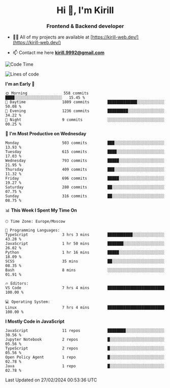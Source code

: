 <h1 align="center">Hi 👋, I'm Kirill</h1>
<h3 align="center">Frontend & Backend developer</h3>

- 👨‍💻 All of my projects are available at [https://kirill-web.dev/](https://kirill-web.dev/)

- 📫 Contact me here **kirill.9992@gmail.com**











<!--START_SECTION:waka-->
![Code Time](http://img.shields.io/badge/Code%20Time-1%2C673%20hrs%2039%20mins-blue)

![Lines of code](https://img.shields.io/badge/From%20Hello%20World%20I%27ve%20Written-4.2%20million%20lines%20of%20code-blue)

**I'm an Early 🐤** 

```text
🌞 Morning                558 commits         ████░░░░░░░░░░░░░░░░░░░░░   15.45 % 
🌆 Daytime                1809 commits        █████████████░░░░░░░░░░░░   50.08 % 
🌃 Evening                1236 commits        █████████░░░░░░░░░░░░░░░░   34.22 % 
🌙 Night                  9 commits           ░░░░░░░░░░░░░░░░░░░░░░░░░   00.25 % 
```
📅 **I'm Most Productive on Wednesday** 

```text
Monday                   503 commits         ███░░░░░░░░░░░░░░░░░░░░░░   13.93 % 
Tuesday                  615 commits         ████░░░░░░░░░░░░░░░░░░░░░   17.03 % 
Wednesday                793 commits         █████░░░░░░░░░░░░░░░░░░░░   21.95 % 
Thursday                 409 commits         ███░░░░░░░░░░░░░░░░░░░░░░   11.32 % 
Friday                   696 commits         █████░░░░░░░░░░░░░░░░░░░░   19.27 % 
Saturday                 280 commits         ██░░░░░░░░░░░░░░░░░░░░░░░   07.75 % 
Sunday                   316 commits         ██░░░░░░░░░░░░░░░░░░░░░░░   08.75 % 
```


📊 **This Week I Spent My Time On** 

```text
🕑︎ Time Zone: Europe/Moscow

💬 Programming Languages: 
TypeScript               3 hrs 3 mins        ███████████░░░░░░░░░░░░░░   43.28 % 
JavaScript               1 hr 50 mins        ███████░░░░░░░░░░░░░░░░░░   26.02 % 
Python                   1 hr 16 mins        █████░░░░░░░░░░░░░░░░░░░░   18.09 % 
SCSS                     35 mins             ██░░░░░░░░░░░░░░░░░░░░░░░   08.35 % 
Bash                     8 mins              ░░░░░░░░░░░░░░░░░░░░░░░░░   01.91 % 

🔥 Editors: 
VS Code                  7 hrs 4 mins        █████████████████████████   100.00 % 

💻 Operating System: 
Linux                    7 hrs 4 mins        █████████████████████████   100.00 % 
```

**I Mostly Code in JavaScript** 

```text
JavaScript               11 repos            ████████░░░░░░░░░░░░░░░░░   30.56 % 
Jupyter Notebook         2 repos             █░░░░░░░░░░░░░░░░░░░░░░░░   05.56 % 
TypeScript               2 repos             █░░░░░░░░░░░░░░░░░░░░░░░░   05.56 % 
Open Policy Agent        1 repo              █░░░░░░░░░░░░░░░░░░░░░░░░   02.78 % 
Java                     1 repo              █░░░░░░░░░░░░░░░░░░░░░░░░   02.78 % 
```




 Last Updated on 27/02/2024 00:53:36 UTC
<!--END_SECTION:waka-->
